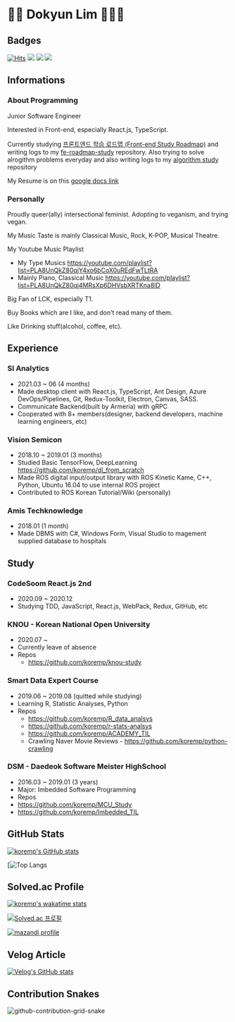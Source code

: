 # 🦄🍃 Dokyun Lim 🍃🏳️‍🌈

## Badges

[![Hits](https://hits.seeyoufarm.com/api/count/incr/badge.svg?url=https%3A%2F%2Fgithub.com%2Fkoremp%2Fkormep&count_bg=%2379C83D&title_bg=%23555555&icon=&icon_color=%23E7E7E7&title=hits&edge_flat=false)](https://hits.seeyoufarm.com) <a href="https://velog.io/@koremp"><img src="https://img.shields.io/badge/koremp.log-3DDC84?style=flat-square&logo=Velog&logoColor=white"/></a> <a href="https://koremp.github.io"><img src="https://img.shields.io/badge/koremp.github.io-blog-orange?style=flat-square&logo=Blogger"/></a> <a href="https://www.linkedin.com/in/koremp"><img src="https://img.shields.io/badge/LinkedIn-0077B5?style=flat-square&logo=linkedin&logoColor=white"/></a>

## Informations

### About Programming

Junior Software Engineer

Interested in Front-end, especially React.js, TypeScript.

Currently studying [프론트엔드 학습 로드맵
 (Front-end Study Roadmap)](https://euncho.medium.com/%ED%94%84%EB%A1%A0%ED%8A%B8%EC%97%94%EB%93%9C-%ED%95%99%EC%8A%B5-%EB%A1%9C%EB%93%9C%EB%A7%B5-91c3bc11dec0)
and writing logs to my [fe-roadmap-study](https://github.com/koremp/fe-roadmap-study)  repository. Also trying to solve alrogithm problems everyday and also writing logs to my [algorithm study](https://github.com/koremp/algorithm) repository

My Resume is on this [google docs link](https://docs.google.com/document/d/1TWhlM0nXuYhc6Ii9N7ndwBhOMTOU_DK-PYdTf8NQS58/edit?usp=sharing)

### Personally

Proudly queer(ally) intersectional feminist. Adopting to veganism, and trying vegan.

My Music Taste is mainly Classical Music, Rock, K-POP, Musical Theatre. 

My Youtube Music Playlist

* My Type Musics <https://youtube.com/playlist?list=PLA8UnQkZ80qjY4xo6bCoX0uREdFwTLtRA>
* Mainly Piano, Classical Music <https://youtube.com/playlist?list=PLA8UnQkZ80qj4MRsXp6DHVsbXRTKna8lD>

Big Fan of LCK, especially T1. 

Buy Books which are I like, and don't read many of them.

Like Drinking stuff(alcohol, coffee, etc).

## Experience

### SI Analytics

* 2021.03 ~ 06 (4 months)
* Made desktop client with React.js, TypeScript, Ant Design, Azure DevOps/Pipelines, Git, Redux-Toolkit, Electron, Canvas, SASS.
* Communicate Backend(built by Armeria) with gRPC
* Cooperated with 8+ members(designer, backend developers, machine learning engineers, etc)

### Vision Semicon

* 2018.10 ~ 2019.01 (3 months)
* Studied Basic TensorFlow, DeepLearning <https://github.com/koremp/dl_from_scratch>
* Made ROS digital input/output library with ROS Kinetic Kame, C++, Python, Ubuntu 16.04 to use internal ROS project
* Contributed to ROS Korean Tutorial/Wiki (personally)

### Amis Techknowledge

* 2018.01 (1 month)
* Made DBMS with C#, Windows Form, Visual Studio to magement supplied database to hospitals  

## Study

### CodeSoom React.js 2nd

* 2020.09 ~ 2020.12
* Studying TDD, JavaScript, React.js, WebPack, Redux, GitHub, etc

### KNOU - Korean National Open University

* 2020.07 ~ 
* Currently leave of absence
* Repos
  * <https://github.com/koremp/knou-study>

### Smart Data Expert Course

* 2019.06 ~ 2019.08 (quitted while studying)
* Learning R, Statistic Analyses, Python
* Repos
  * <https://github.com/koremp/R_data_analsys>
  * <https://github.com/koremp/r-stats-analsys>
  * <https://github.com/koremp/ACADEMY_TIL>
  * Crawling Naver Movie Reviews - <https://github.com/koremp/python-crawling>

### DSM - Daedeok Software Meister HighSchool

* 2016.03 ~ 2019.01 (3 years)
* Major: Imbedded Software Programming
* Repos
 * <https://github.com/koremp/MCU_Study>
 * <https://github.com/koremp/Imbedded_TIL>

## GitHub Stats

[![koremp's GitHub stats](https://github-readme-stats.vercel.app/api?username=koremp&count_private=true)](https://github.com/kormep)

[![Top Langs](https://github-readme-stats.vercel.app/api/top-langs/?username=koremp&theme=dracula&exclude_repo=fe-roadmap-study&langs_count=10)

## Solved.ac Profile

[![koremp's wakatime stats](https://github-readme-stats.vercel.app/api/wakatime?username=koremp)](https://github.com/anuraghazra/github-readme-stats)

[![Solved.ac
프로필](http://mazassumnida.wtf/api/v2/generate_badge?boj=koremp)](https://solved.ac/koremp)

[![mazandi profile](http://mazandi.herokuapp.com/api?handle=koremp)](https://solved.ac/koremp)

## Velog Article

[![Velog's GitHub stats](https://velog-readme-stats.vercel.app/api?name=koremp&slug=주니어-프론트엔드-개발자-면접-20개-광탈-후기)](https://velog.io/@koremp/jr-fe-interview-failure-rewind)

## Contribution Snakes

![github-contribution-grid-snake](https://github.com/koremp/koremp/blob/snake/github-contribution-grid-snake-dark.svg)
